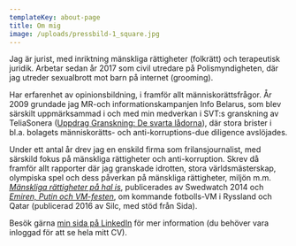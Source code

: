 ```yaml
---
templateKey: about-page
title: Om mig
image: /uploads/pressbild-1_square.jpg
---
```

Jag är jurist, med inriktning mänskliga rättigheter (folkrätt) och terapeutisk juridik. Arbetar sedan år 2017 som civil utredare på Polismyndigheten, där jag utreder sexualbrott mot barn på internet (grooming). 

Har erfarenhet av opinionsbildning, i framför allt människorättsfrågor. År 2009 grundade jag MR-och informationskampanjen Info Belarus, som blev särskilt uppmärksammad i och med min medverkan i SVT:s granskning av TeliaSonera ([Uppdrag Granskning: De svarta lådorna](https://vimeo.com/86001576)), där stora brister i bl.a. bolagets människorätts- och anti-korruptions-due diligence avslöjades.

Under ett antal år drev jag en enskild firma som frilansjournalist, med särskild fokus på mänskliga rättigheter och anti-korruption. Skrev då framför allt rapporter där jag granskade idrotten, stora världsmästerskap, olympiska spel och dess påverkan på mänskliga rättigheter, miljön m.m. [_Mänskliga rättigheter på hal is_](http://www.swedwatch.org/sv/rapporter/manskliga-rattigheter-pa-hal), publicerades av Swedwatch 2014 och [_Emiren, Putin och VM-festen_](http://silc.se/wp-content/uploads/2016/05/Emiren-Putin-och-VM-festen.pdf), om kommande fotbolls-VM i Ryssland och Qatar (publicerad 2016 av Silc, med stöd från Sida). 

Besök gärna [min sida på LinkedIn](https://www.linkedin.com/in/isabelsommerfeld) för mer information (du behöver vara inloggad för att se hela mitt CV).
